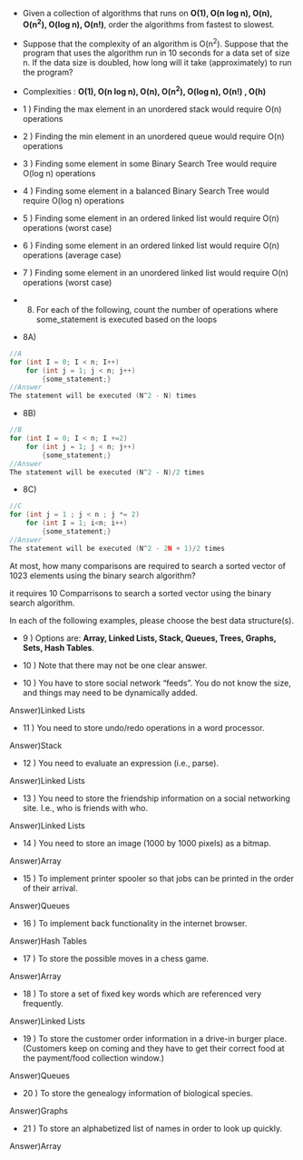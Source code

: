 - Given a collection of algorithms that runs on **O(1), O(n log n), O(n), O(n<sup>2</sup>), O(log n), O(n!)**, order the algorithms from fastest to slowest.
- Suppose that the complexity of an algorithm is O(n<sup>2</sup>). Suppose that the program that uses the algorithm run in 10 seconds for a data set of size n. If the data size is doubled, how long will it take (approximately) to run the program? 


- Complexities : **O(1), O(n log n), O(n), O(n<sup>2</sup>), O(log n), O(n!) , O(h)**
- 1 ) Finding the max element in an unordered stack would require O(n) operations
- 2 ) Finding the min element in an unordered queue would require O(n) operations
- 3 ) Finding some element in some Binary Search Tree would require O(log n) operations
- 4 ) Finding some element in a balanced Binary Search Tree would require O(log n) operations
- 5 ) Finding some element in an ordered linked list would require O(n) operations (worst case)
- 6 ) Finding some element in an ordered linked list would require O(n) operations (average case)
- 7 ) Finding some element in an unordered linked list would require O(n) operations (worst case)


- 8) For each of the following, count the number of operations where some_statement is executed based on the loops

- 8A)
```cpp
//A
for (int I = 0; I < n; I++)
    for (int j = 1; j < n; j++)
        {some_statement;}
//Answer
The statement will be executed (N^2 - N) times        
```
- 8B)
```cpp
//B
for (int I = 0; I < n; I +=2)
    for (int j = 1; j < n; j++)
        {some_statement;}
//Answer        
The statement will be executed (N^2 - N)/2 times        
```

- 8C)
```cpp
//C
for (int j = 1 ; j < n ; j *= 2)
    for (int I = 1; i<n; i++)
        {some_statement;} 
//Answer        
The statement will be executed (N^2 - 2N + 1)/2 times      
```

At most, how many comparisons are required to search a sorted vector of 1023 elements using the binary
search algorithm?

it requires 10 Comparrisons to search a sorted vector using the binary search algorithm.

In each of the following examples, please choose the best data structure(s).
- 9 ) Options are: **Array, Linked Lists, Stack, Queues, Trees, Graphs, Sets, Hash Tables**. 
- 10 ) Note that there may not be one clear answer.

- 10 ) You have to store social network “feeds”. You do not know the size, and things may need to be dynamically added.

Answer)Linked Lists

- 11 ) You need to store undo/redo operations in a word processor.

Answer)Stack

- 12 ) You need to evaluate an expression (i.e., parse).

Answer)Linked Lists

- 13 ) You need to store the friendship information on a social networking site. I.e., who is friends with who.

Answer)Linked Lists

- 14 ) You need to store an image (1000 by 1000 pixels) as a bitmap.

Answer)Array

- 15 ) To implement printer spooler so that jobs can be printed in the order of their arrival.

Answer)Queues

- 16 ) To implement back functionality in the internet browser.

Answer)Hash Tables

- 17 ) To store the possible moves in a chess game.

Answer)Array

- 18 ) To store a set of fixed key words which are referenced very frequently.

Answer)Linked Lists

- 19 ) To store the customer order information in a drive-in burger place. (Customers keep on coming and they have to get their correct food at the payment/food collection window.)

Answer)Queues

- 20 ) To store the genealogy information of biological species.

Answer)Graphs

- 21 ) To store an alphabetized list of names in order to look up quickly.

Answer)Array
